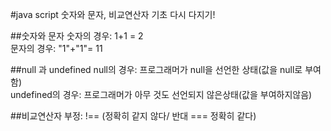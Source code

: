#java script 숫자와 문자, 비교연산자
기초 다시 다지기!

##숫자와 문자
숫자의 경우:  1+1 = 2<br>
문자의 경우:  "1"+"1"= 11

##null 과 undefined
null의 경우: 프로그래머가 null을 선언한 상태(값을 null로 부여함)<br>
undefined의 경우: 프로그래머가 아무 것도 선언되지 않은상태(값을 부여하지않음)

##비교연산자
부정: !== (정확히 같지 않다/ 반대 === 정확히 같다)
